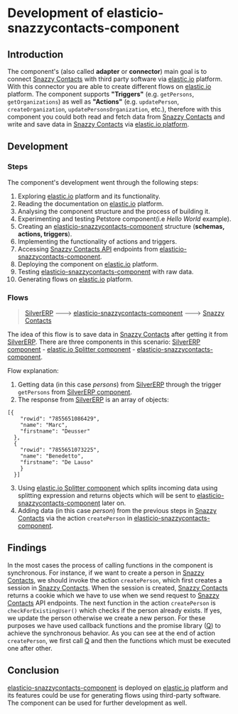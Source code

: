 # Development of elasticio-snazzycontacts-component

## Introduction
The component's (also called **adapter** or **connector**) main goal is to connect [Snazzy Contacts](https://snazzycontacts.com) with third party software via [elastic.io](http://www.elastic.io "elastic.io platform") platform.  With this connector you are able to create different flows on [elastic.io](http://www.elastic.io "elastic.io platform") platform. The component supports **"Triggers"** (e.g. ``getPersons``, ``getOrganizations``) as well as **"Actions"** (e.g. ``updatePerson``, ``createOrganization``, ``updatePersonsOrganization``, etc.), therefore with this component you could both read and fetch data from [Snazzy Contacts](https://snazzycontacts.com) and write and save data in [Snazzy Contacts](https://snazzycontacts.com) via [elastic.io platform](http://www.elastic.io "elastic.io platform").

## Development

### Steps

The component's development went through the following steps:

1. Exploring [elastic.io](http://www.elastic.io "elastic.io platform") platform and its functionality.
2. Reading the documentation on [elastic.io](http://www.elastic.io "elastic.io platform") platform.
3. Analysing the component structure and the process of building it.
4. Experimenting and testing Petstore component(i.e _Hello World_ example).
5. Creating an [elasticio-snazzycontacts-component](https://github.com/openintegrationhub/Data-and-Domain-Models/tree/master/MasterDataModels/SnazzyContactsAdapter) structure (**schemas, actions, triggers**).
6. Implementing the functionality of actions and triggers.
7. Accessing [Snazzy Contacts API](https://snazzycontacts.com) endpoints from [elasticio-snazzycontacts-component](https://github.com/openintegrationhub/Data-and-Domain-Models/tree/master/MasterDataModels/SnazzyContactsAdapter).
8. Deploying the component on [elastic.io](http://www.elastic.io "elastic.io platform") platform.
9. Testing [elasticio-snazzycontacts-component](https://github.com/openintegrationhub/Data-and-Domain-Models/tree/master/MasterDataModels/SnazzyContactsAdapter) with raw data.
10. Generating flows on [elastic.io](http://www.elastic.io "elastic.io platform") platform.

### Flows

>[SilverERP](http://www.silvererp.com/) ---> [elasticio-snazzycontacts-component](https://github.com/openintegrationhub/Data-and-Domain-Models/tree/master/MasterDataModels/SnazzyContactsAdapter) ---> [Snazzy Contacts](https://github.com/openintegrationhub/Data-and-Domain-Models/tree/master/MasterDataModels/SnazzyContactsAdapter)


The idea of this flow is to save data in [Snazzy Contacts](https://snazzycontacts.com) after getting it from [SilverERP](http://www.silvererp.com/). There are three components in this scenario: [SilverERP component](http://www.silvererp.com/) -  [elastic.io Splitter  component](https://github.com/elasticio/splitter-component) - [elasticio-snazzycontacts-component](https://github.com/openintegrationhub/Data-and-Domain-Models/tree/master/MasterDataModels/SnazzyContactsAdapter).

Flow explanation:
  1. Getting data (in this case *persons*) from [SilverERP](http://www.silvererp.com/) through the trigger ``getPersons`` from [SilverERP component](http://www.silvererp.com/).
  2. The response from [SilverERP](http://www.silvererp.com/) is an array of objects:
  ```
  [{
      "rowid": "7855651086429",
      "name": "Marc",
      "firstname": "Deusser"
    },
    {
      "rowid": "7855651073225",
      "name": "Benedetto",
      "firstname": "De Lauso"
      }
    }]
  ```
  3. Using [elastic.io Splitter  component](https://github.com/elasticio/splitter-component) which splits incoming data using splitting expression and returns objects which will be sent to [elasticio-snazzycontacts-component](https://github.com/openintegrationhub/Data-and-Domain-Models/tree/master/MasterDataModels/SnazzyContactsAdapter) later on.
  4. Adding data (in this case *person*) from the previous steps in [Snazzy Contacts](https://snazzycontacts.com) via the action ``createPerson`` in [elasticio-snazzycontacts-component](https://github.com/openintegrationhub/Data-and-Domain-Models/tree/master/MasterDataModels/SnazzyContactsAdapter).

## Findings

In the most cases the process of calling functions in the component is synchronous. For instance, if we want to create a person in [Snazzy Contacts](https://snazzycontacts.com), we should invoke the action ``createPerson``, which first creates a session in [Snazzy Contacts](https://snazzycontacts.com). When the session is created, [Snazzy Contacts](https://snazzycontacts.com) returns a cookie which we have to use when we send request to [Snazzy Contacts](https://snazzycontacts.com) API endpoints. The next function in the action ``createPerson`` is ``checkForExistingUser()`` which checks if the person already exists. If yes, we update the person otherwise we create a new person. For these purposes we have used callback functions and the  promise library ([Q](https://www.npmjs.com/package/q)) to achieve the synchronous behavior. As you can see at the end of action ``createPerson``, we first call [Q](https://www.npmjs.com/package/q) and then the functions which must be executed one after other. 

## Conclusion

[elasticio-snazzycontacts-component](https://github.com/openintegrationhub/Data-and-Domain-Models/tree/master/MasterDataModels/SnazzyContactsAdapter) is deployed on [elastic.io](http://www.elastic.io "elastic.io platform") platform and its features could be use for generating flows using third-party software. The component can be used for further development as well.

